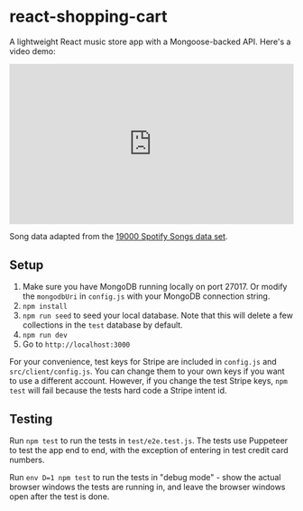 # react-shopping-cart

A lightweight React music store app with a Mongoose-backed API.
Here's a video demo:

<div style="position: relative; padding-bottom: 56.25%; height: 0;"><iframe src="https://www.loom.com/embed/8585c9edd5384572b29f15d9035bf77a" frameborder="0" webkitallowfullscreen mozallowfullscreen allowfullscreen style="position: absolute; top: 0; left: 0; width: 100%; height: 100%;"></iframe></div>

Song data adapted from the [19000 Spotify Songs data set](https://www.kaggle.com/edalrami/19000-spotify-songs/data).

## Setup

1. Make sure you have MongoDB running locally on port 27017. Or modify the `mongodbUri` in `config.js` with your MongoDB connection string.
2. `npm install`
3. `npm run seed` to seed your local database. Note that this will delete a few collections in the `test` database by default.
4. `npm run dev`
5. Go to `http://localhost:3000`

For your convenience, test keys for Stripe are included in `config.js` and `src/client/config.js`. You can change them to your own keys if you want to use a different account. However, if you change the test Stripe keys, `npm test` will fail because the tests hard code a Stripe intent id.

## Testing

Run `npm test` to run the tests in `test/e2e.test.js`. The tests use Puppeteer
to test the app end to end, with the exception of entering in test credit
card numbers.

Run `env D=1 npm test` to run the tests in "debug mode" - show the actual
browser windows the tests are running in, and leave the browser windows
open after the test is done.